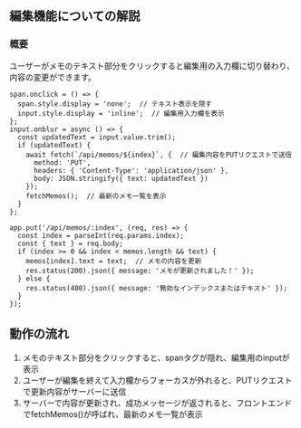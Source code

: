 ## 編集機能についての解説

### 概要
ユーザーがメモのテキスト部分をクリックすると編集用の入力欄に切り替わり、内容の変更ができます。

```javascript:フロントエンド（index.html）のコード
span.onclick = () => {
  span.style.display = 'none';  // テキスト表示を隠す
  input.style.display = 'inline';  // 編集用入力欄を表示
};
input.onblur = async () => {
  const updatedText = input.value.trim();
  if (updatedText) {
    await fetch(`/api/memos/${index}`, {  // 編集内容をPUTリクエストで送信
      method: 'PUT',
      headers: { 'Content-Type': 'application/json' },
      body: JSON.stringify({ text: updatedText })
    });
    fetchMemos();  // 最新のメモ一覧を表示
  }
};
```

```javascript:サーバーサイド（server.js）のコード
app.put('/api/memos/:index', (req, res) => {
  const index = parseInt(req.params.index);
  const { text } = req.body;
  if (index >= 0 && index < memos.length && text) {
    memos[index].text = text;  // メモの内容を更新
    res.status(200).json({ message: 'メモが更新されました！' });
  } else {
    res.status(400).json({ message: '無効なインデックスまたはテキスト' });
  }
});

```

## 動作の流れ
1. メモのテキスト部分をクリックすると、spanタグが隠れ、編集用のinputが表示
2. ユーザーが編集を終えて入力欄からフォーカスが外れると、PUTリクエストで更新内容がサーバーに送信
3. サーバーで内容が更新され、成功メッセージが返されると、フロントエンドでfetchMemos()が呼ばれ、最新のメモ一覧が表示